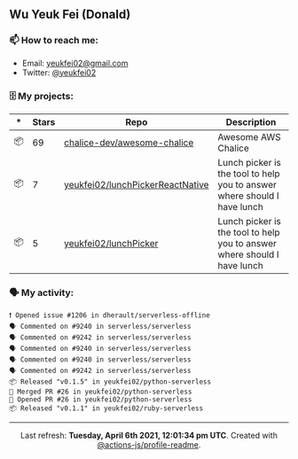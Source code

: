 ## Wu Yeuk Fei (Donald)

### 📫 How to reach me:

- Email: [yeukfei02@gmail.com](yeukfei02@gmail.com)
- Twitter: [@yeukfei02](https://twitter.com/yeukfei02)

### 🗄 My projects:

|*|Stars|Repo|Description|
|---|---|---|---|
| 📦 | 69 | [chalice-dev/awesome-chalice](https://github.com/chalice-dev/awesome-chalice) | Awesome AWS Chalice |
| 📦 | 7 | [yeukfei02/lunchPickerReactNative](https://github.com/yeukfei02/lunchPickerReactNative) | Lunch picker is the tool to help you to answer where should I have lunch |
| 📦 | 5 | [yeukfei02/lunchPicker](https://github.com/yeukfei02/lunchPicker) | Lunch picker is the tool to help you to answer where should I have lunch |

### 🗣 My activity:

```
❗️ Opened issue #1206 in dherault/serverless-offline
🗣 Commented on #9240 in serverless/serverless
🗣 Commented on #9242 in serverless/serverless
🗣 Commented on #9240 in serverless/serverless
🗣 Commented on #9240 in serverless/serverless
🗣 Commented on #9242 in serverless/serverless
📦 Released "v0.1.5" in yeukfei02/python-serverless
🎉 Merged PR #26 in yeukfei02/python-serverless
💪 Opened PR #26 in yeukfei02/python-serverless
📦 Released "v0.1.1" in yeukfei02/ruby-serverless
```

<!-- <img src="https://github-readme-stats.vercel.app/api?username=yeukfei02&show_icons=true&count_private=true&theme=radical" />

<img src="https://github-readme-stats.vercel.app/api/top-langs/?username=yeukfei02&theme=radical" /> -->

---

<p align="center">Last refresh: <b>Tuesday, April 6th 2021, 12:01:34 pm UTC</b>. Created with <a href=https://github.com/marketplace/actions/profile-readme>@actions-js/profile-readme</a>.</p>
